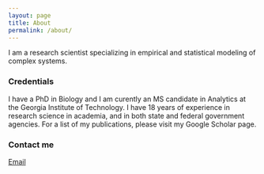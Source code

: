 ```yaml
---
layout: page
title: About
permalink: /about/
---
```


I am a research scientist specializing in empirical and statistical modeling of complex systems. 

### Credentials

I have a PhD in Biology and I am curently an MS candidate in Analytics at the Georgia Institute of Technology. I have 18 years of experience in research science in academia, and in both state and federal government agencies. For a list of my publications, please visit my Google Scholar page. 

### Contact me

[Email](mailto:cwalte12@mix.wvu.edu)

